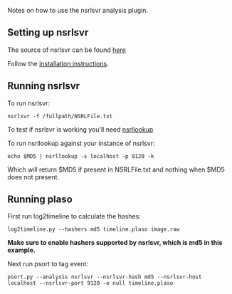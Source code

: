 Notes on how to use the nsrlsvr analysis plugin.

## Setting up nsrlsvr

The source of nsrlsvr can be found [here](https://github.com/rjhansen/nsrlsvr)

Follow the [installation instructions](https://github.com/rjhansen/nsrlsvr/blob/master/INSTALL).

## Running nsrlsvr

To run nsrlsvr:
```
nsrlsvr -f /fullpath/NSRLFile.txt
```

To test if nsrlsvr is working you'll need [nsrllookup](https://github.com/rjhansen/nsrllookup)

To run nsrllookup against your instance of nsrlsvr:
```
echo $MD5 | nsrllookup -s localhost -p 9120 -k 
```

Which will return $MD5 if present in NSRLFile.txt and nothing when $MD5 does not present.

## Running plaso

First run log2timeline to calculate the hashes:
```
log2timeline.py --hashers md5 timeline.plaso image.raw
```

**Make sure to enable hashers supported by nsrlsvr, which is md5 in this example.**

Next run psort to tag event:
```
psort.py --analysis nsrlsvr --nsrlsvr-hash md5 --nsrlsvr-host localhost --nsrlsvr-port 9120 -o null timeline.plaso
```